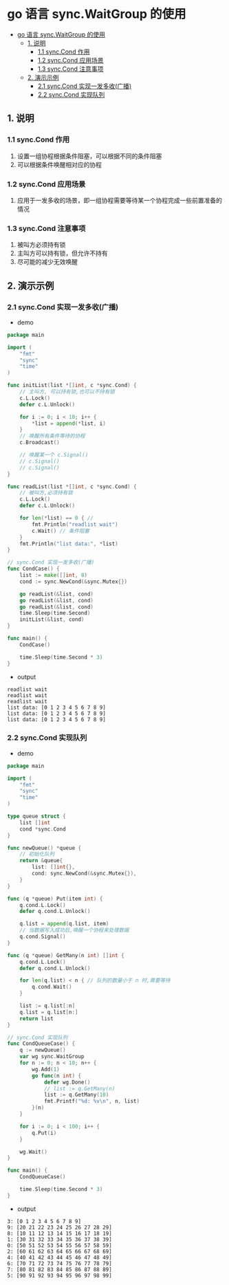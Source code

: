 # go 语言 sync.WaitGroup 的使用

- [go 语言 sync.WaitGroup 的使用](#go-语言-syncwaitgroup-的使用)
  - [1. 说明](#1-说明)
    - [1.1 sync.Cond 作用](#11-synccond-作用)
    - [1.2 sync.Cond 应用场景](#12-synccond-应用场景)
    - [1.3 sync.Cond 注意事项](#13-synccond-注意事项)
  - [2. 演示示例](#2-演示示例)
    - [2.1 sync.Cond 实现一发多收(广播)](#21-synccond-实现一发多收广播)
    - [2.2 sync.Cond 实现队列](#22-synccond-实现队列)

## 1. 说明

### 1.1 sync.Cond 作用

1. 设置一组协程根据条件阻塞，可以根据不同的条件阻塞
2. 可以根据条件唤醒相对应的协程


### 1.2 sync.Cond 应用场景

1. 应用于一发多收的场景，即一组协程需要等待某一个协程完成一些前置准备的情况

### 1.3 sync.Cond 注意事项

1. 被叫方必须持有锁
2. 主叫方可以持有锁，但允许不持有
3. 尽可能的减少无效唤醒

## 2. 演示示例

### 2.1 sync.Cond 实现一发多收(广播)

- demo

```go
package main

import (
	"fmt"
	"sync"
	"time"
)

func initList(list *[]int, c *sync.Cond) {
	// 主叫方, 可以持有锁,也可以不持有锁
	c.L.Lock()
	defer c.L.Unlock()

	for i := 0; i < 10; i++ {
		*list = append(*list, i)
	}
	// 唤醒所有条件等待的协程
	c.Broadcast()

	// 唤醒某一个 c.Signal()
	// c.Signal()
	// c.Signal()
}

func readList(list *[]int, c *sync.Cond) {
	// 被叫方,必须持有锁
	c.L.Lock()
	defer c.L.Unlock()

	for len(*list) == 0 { //
		fmt.Println("readlist wait")
		c.Wait() // 条件阻塞
	}
	fmt.Println("list data:", *list)
}

// sync.Cond 实现一发多收(广播)
func CondCase() {
	list := make([]int, 0)
	cond := sync.NewCond(&sync.Mutex{})

	go readList(&list, cond)
	go readList(&list, cond)
	go readList(&list, cond)
	time.Sleep(time.Second)
	initList(&list, cond)
}

func main() {
	CondCase()

	time.Sleep(time.Second * 3)
}
```

- output

```text
readlist wait
readlist wait
readlist wait
list data: [0 1 2 3 4 5 6 7 8 9]
list data: [0 1 2 3 4 5 6 7 8 9]
list data: [0 1 2 3 4 5 6 7 8 9]
```

### 2.2 sync.Cond 实现队列

- demo

```go
package main

import (
	"fmt"
	"sync"
	"time"
)

type queue struct {
	list []int
	cond *sync.Cond
}

func newQueue() *queue {
	// 初始化队列
	return &queue{
		list: []int{},
		cond: sync.NewCond(&sync.Mutex{}),
	}
}

func (q *queue) Put(item int) {
	q.cond.L.Lock()
	defer q.cond.L.Unlock()

	q.list = append(q.list, item)
	// 当数据写入成功后,唤醒一个协程来处理数据
	q.cond.Signal()
}

func (q *queue) GetMany(n int) []int {
	q.cond.L.Lock()
	defer q.cond.L.Unlock()

	for len(q.list) < n { // 队列的数量小于 n 时,需要等待
		q.cond.Wait()
	}

	list := q.list[:n]
	q.list = q.list[n:]
	return list
}

// sync.Cond 实现队列
func CondQueueCase() {
	q := newQueue()
	var wg sync.WaitGroup
	for n := 0; n < 10; n++ {
		wg.Add(1)
		go func(n int) {
			defer wg.Done()
			// list := q.GetMany(n)
			list := q.GetMany(10)
			fmt.Printf("%d: %v\n", n, list)
		}(n)
	}

	for i := 0; i < 100; i++ {
		q.Put(i)
	}

	wg.Wait()
}

func main() {
	CondQueueCase()

	time.Sleep(time.Second * 3)
}
```

- output

```text
3: [0 1 2 3 4 5 6 7 8 9]
9: [20 21 22 23 24 25 26 27 28 29]
8: [10 11 12 13 14 15 16 17 18 19]
1: [30 31 32 33 34 35 36 37 38 39]
0: [50 51 52 53 54 55 56 57 58 59]
2: [60 61 62 63 64 65 66 67 68 69]
4: [40 41 42 43 44 45 46 47 48 49]
6: [70 71 72 73 74 75 76 77 78 79]
7: [80 81 82 83 84 85 86 87 88 89]
5: [90 91 92 93 94 95 96 97 98 99]
```
